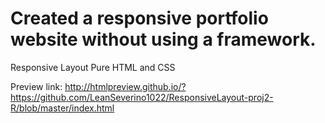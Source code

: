 # Created a responsive portfolio website without using a framework.
Responsive Layout 
Pure HTML and CSS

Preview link: http://htmlpreview.github.io/?https://github.com/LeanSeverino1022/ResponsiveLayout-proj2-R/blob/master/index.html

